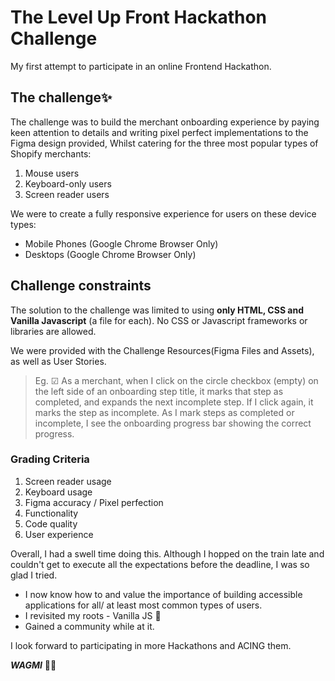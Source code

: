 # The Level Up Front Hackathon Challenge

My first attempt to participate in an online Frontend Hackathon.

## The challenge✨

The challenge was to build the merchant onboarding experience by paying keen attention to details and writing pixel perfect implementations to the Figma design provided, Whilst catering for the three most popular types of Shopify merchants:

1. Mouse users
2. Keyboard-only users
3. Screen reader users

We were to create a fully responsive experience for users on these device types:

- Mobile Phones (Google Chrome Browser Only)
- Desktops (Google Chrome Browser Only)

## Challenge constraints

The solution to the challenge was limited to using **only HTML, CSS and Vanilla Javascript** (a file for each). No CSS or Javascript frameworks or libraries are allowed.

We were provided with the Challenge Resources(Figma Files and Assets), as well as User Stories.

> Eg. ☑ As a merchant, when I click on the circle checkbox (empty) on the left side of an onboarding step title, it marks that step as completed, and expands the next incomplete step. If I click again, it marks the step as incomplete. As I mark steps as completed or incomplete, I see the onboarding progress bar showing the correct progress.

### Grading Criteria

1. Screen reader usage
2. Keyboard usage
3. Figma accuracy / Pixel perfection
4. Functionality
5. Code quality
6. User experience

Overall, I had a swell time doing this. Although I hopped on the train late and couldn't get to execute all the expectations before the deadline, I was so glad I tried.

- I now know how to and value the importance of building accessible applications for all/ at least most common types of users.
- I revisited my roots - Vanilla JS 🤣
- Gained a community while at it.

I look forward to participating in more Hackathons and ACING them.

**_WAGMI_** 🚀🚀
